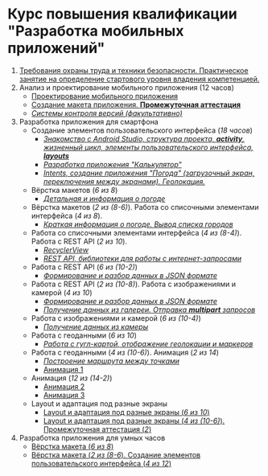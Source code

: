 # Курс повышения квалификации "Разработка мобильных приложений"

1. [Требования охраны труда и техники безопасности. Практическое занятие на определение стартового уровня владения компетенцией.](articles/module1-2.md)
1. Анализ и проектирование мобильного приложения (12 часов)
    * [Проектирование мобильного приложения](articles/module3_1.md)
    * [Создание макета приложения. **Промежуточная аттестация**](articles/module3_2.md)
    * [*Системы контроля версий (факультативно)*](https://github.com/kolei/OAP/blob/master/articles/skv.md)
1. Разработка приложения для смартфона
    * Создание элементов пользовательского интерфейса (*18 часов*)
        * [*Знакомство с Android Studio, структура проекта, **activity**, жизненный цикл, элементы пользовательского интерфейса, **layouts***](articles/module4_1.md)
        * [*Разработка приложения "Калькулятор"*](articles/module4_2.md)
        * [*Intents, создание приложения "Погода" (загрузочный экран, переключения между экранами). Геолокация.*](articles/module4_3.md)
    * Вёрстка макетов (*6 из 8*)
        * [*Детальная и информация о погоде*](articles/module4_4.md)
    * Вёрстка макетов (*2 из (8-6)*). Работа со списочными элементами интерфейса (*4 из 8*).
        * [*Краткая информация о погоде. Вывод списка городов*](articles/module4_5.md)
    * Работа со списочными элементами интерфейса (*4 из (8-4)*). Работа с REST API (*2 из 10*).
        * [*RecyclerView*](articles/module4_6.md)
        * [*REST API, библиотеки для работы с интернет-запросами*](articles/module4_7.md)
    * Работа с REST API (*6 из (10-2)*)
        * [*Формирование и разбор данных в JSON формате*](articles/module4_8.md)
    * Работа с REST API (*2 из (10-8)*). Работа с изображениями и камерой (*4 из 10*)
        * [*Формирование и разбор данных в JSON формате*](articles/module4_8.md)
        * [*Получение данных из галереи. Отправка **multipart** запросов*](articles/module4_9.md)
    * Работа с изображениями и камерой (*6 из (10-4)*)
        * [*Получение данных из камеры*](articles/module4_10.md)
    * Работа с геоданными (*6 из 10*)
        * [*Работа с гугл-картой, отображение геолокации и маркеров*](articles/module4_11.md)
    * Работа с геоданными (*4 из (10-6)*). Анимация (*2 из 14*)
        * [*Построение маршрута между точками*](articles/module4_11.md)
        * [Анимация 1](articles/module4_12.md)
    * Анимация (*12 из (14-2)*)
        * [Анимация 2](articles/module4_12.md)
        * [Анимация 3](articles/module4_12.md)
    * Layout и адаптация под разные экраны
        * [Layout и адаптация под разные экраны (*6 из 10*)](articles/module4_13.md)
        * [Layout и адаптация под разные экраны (*4 из (10-6)*). Промежуточная аттестация (*2*)](articles/module4_13.md)
1. Разработка приложения для умных часов
    * [Вёрстка макета (*6 из 8*)](articles/module5_1.md)
    * [Вёрстка макета (*2 из (8-6*). Создание элементов пользовательского интерфейса (*4 из 12*)](articles/module5_1.md)

<!-- 
Тема 4.8 Layout и адаптация под разные экраны
4
Практическое занятие
6
Промежуточная аттестация
2

-->
